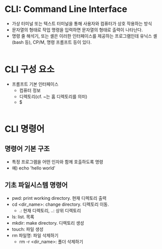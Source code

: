 # CLI: Command Line Interface
- 가상 터미널 또는 텍스트 터미널을 통해 사용자와 컴퓨터가 상호 작용하는 방식
- 문자열의 형태로 작업 명령을 입력하면 문자열의 형태로 출력이 나타난다.
- 명령 줄 해석기, 또는 셸은 이러한 인터페이스를 제공하는 프로그램인데 유닉스 셸(bash 등), CP/M, 명령 프롬프트 등이 있다.
<br><br/>

# CLI 구성 요소
- 프롬프트 기본 인터페이스
    - 컴퓨터 정보
    - 디렉토리(cf. ~는 홈 디렉토리를 의미)
    - $
<br><br/>

# CLI 명령어
## 명령어 기본 구조
- 특정 프로그램을 어떤 인자와 함께 호출하도록 명령
- 예) echo 'hello world'

## 기초 파일시스템 명령어
- pwd: print working directory. 현재 디렉토리 출력
- cd <dir_name>: change directory. 디렉토리 이동.
    - .: 현재 디렉토리, ..: 상위 디렉토리
- ls: list. 목록
- mkdir: make directory. 디렉토리 생성
- touch: 파일 생성
- rm 파일명: 파일 삭제하기
    - rm -r <dir_name>: 폴더 삭제하기